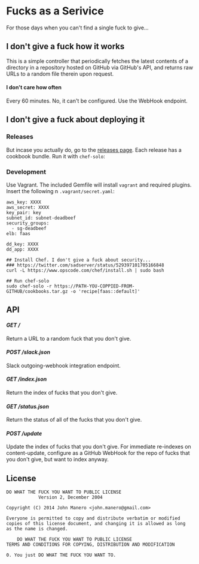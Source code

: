 Fucks as a Serivice
===================
For those days when you can't find a single fuck to give...

## I don't give a fuck how it works
This is a simple controller that periodically fetches the latest contents of a
directory in a repository hosted on GitHub via GitHub's API, and returns raw
URLs to a random file therein upon request.

#### I don't care how often
Every 60 minutes. No, it can't be configured. Use the WebHook endpoint.

## I don't give a fuck about deploying it
### Releases
But incase you actually do, go to the
[releases page](https://github.com/jmanero/faas/releases). Each release has a
cookbook bundle. Run it with `chef-solo`:

### Development
Use Vagrant. The included Gemfile will install `vagrant` and required plugins.
Insert the following n `.vagrant/secret.yaml`:

```
aws_key: XXXX
aws_secret: XXXX
key_pair: key
subnet_id: subnet-deadbeef
security_groups:
  - sg-deadbeef
elb: faas

dd_key: XXXX
dd_app: XXXX
```

```
## Install Chef. I don't give a fuck about security...
### https://twitter.com/sadserver/status/529397101705166848
curl -L https://www.opscode.com/chef/install.sh | sudo bash

## Run chef-solo
sudo chef-solo -r https://PATH-YOU-COPPIED-FROM-GITHUB/cookbooks.tar.gz -o 'recipe[faas::default]'
```

## API
#### *GET /*
Return a URL to a random fuck that you don't give.

#### *POST /slack.json*
Slack outgoing-webhook integration endpoint.

#### *GET /index.json*
Return the index of fucks that you don't give.

#### *GET /status.json*
Return the status of all of the fucks that you don't give.

#### *POST /update*
Update the index of fucks that you don't give. For immediate re-indexes on content-update, configure as a GitHub WebHook for the repo of fucks that you
don't give, but want to index anyway.

## License
```
DO WHAT THE FUCK YOU WANT TO PUBLIC LICENSE
            Version 2, December 2004

Copyright (C) 2014 John Manero <john.manero@gmail.com>

Everyone is permitted to copy and distribute verbatim or modified
copies of this license document, and changing it is allowed as long
as the name is changed.

    DO WHAT THE FUCK YOU WANT TO PUBLIC LICENSE
TERMS AND CONDITIONS FOR COPYING, DISTRIBUTION AND MODIFICATION

0. You just DO WHAT THE FUCK YOU WANT TO.
```

